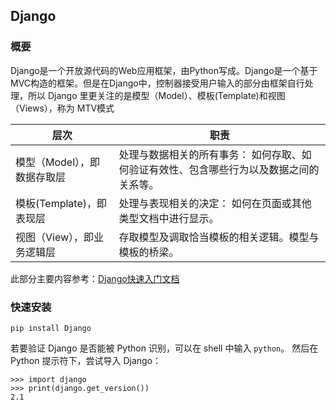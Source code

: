 ## Django

### 概要

Django是一个开放源代码的Web应用框架，由Python写成。Django是一个基于MVC构造的框架。但是在Django中，控制器接受用户输入的部分由框架自行处理，所以 Django 里更关注的是模型（Model）、模板(Template)和视图（Views），称为 MTV模式

| 层次                        | 职责                                                         |
| --------------------------- | ------------------------------------------------------------ |
| 模型（Model），即数据存取层 | 处理与数据相关的所有事务： 如何存取、如何验证有效性、包含哪些行为以及数据之间的关系等。 |
| 模板(Template)，即表现层    | 处理与表现相关的决定： 如何在页面或其他类型文档中进行显示。  |
| 视图（View），即业务逻辑层  | 存取模型及调取恰当模板的相关逻辑。模型与模板的桥梁。         |

此部分主要内容参考：[Django快速入门文档](https://docs.djangoproject.com/zh-hans/2.1/intro/)

### 快速安装

```
pip install Django
```

若要验证 Django 是否能被 Python 识别，可以在 shell 中输入 `python`。 然后在 Python 提示符下，尝试导入 Django：

```
>>> import django
>>> print(django.get_version())
2.1
```

